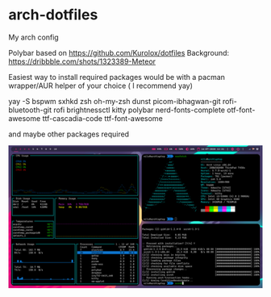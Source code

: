 # arch-dotfiles
My arch config

Polybar based on https://github.com/Kurolox/dotfiles
Background: https://dribbble.com/shots/1323389-Meteor

Easiest way to install required packages would be with a pacman wrapper/AUR helper of your choice ( I recommend yay)


yay -S
bspwm
sxhkd
zsh
oh-my-zsh
dunst 
picom-ibhagwan-git
rofi-bluetooth-git
rofi
brightnessctl
kitty
polybar
nerd-fonts-complete
otf-font-awesome
ttf-cascadia-code
ttf-font-awesome



and maybe other packages required

![Screenshot](/images/screenshot.png?raw=true "Screenshot")
